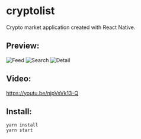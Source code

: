 # cryptolist

Crypto market application created with React Native.

## Preview:

![Feed](https://user-images.githubusercontent.com/43386535/144997556-a723c105-909d-4521-a44d-5f793871bb86.jpeg)
![Search](https://user-images.githubusercontent.com/43386535/144997858-497458c8-46f3-450b-976a-7916fe44bbae.jpeg)
![Detail](https://user-images.githubusercontent.com/43386535/144997829-7d1e8fd0-b3d2-4d3d-8608-796b5a94d3c5.jpeg)

## Video:

https://youtu.be/njpVsVk13-Q

## Install:

```
yarn install
yarn start
```

